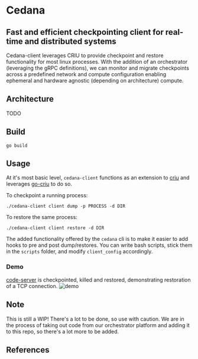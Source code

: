 # Cedana

## Fast and efficient checkpointing client for real-time and distributed systems

Cedana-client leverages CRIU to provide checkpoint and restore functionality for most linux processes. With the addition of an orchestrator (leveraging the gRPC definitions), we can monitor and migrate checkpoints across a predefined network and compute configuration enabling ephemeral and hardware agnostic (depending on architecture) compute.

## Architecture 
TODO

## Build

```go build```

## Usage

At it's most basic level, `cedana-client` functions as an extension to [criu](https://criu.org/Main_Page) and leverages [go-criu](https://github.com/checkpoint-restore/go-criu) to do so.

To checkpoint a running process:

```./cedana-client client dump -p PROCESS -d DIR```

To restore the same process:

```./cedana-client client restore -d DIR```

The added functionality offered by the `cedana` cli is to make it easier to add hooks to pre and post dump/restores. You can write bash scripts, stick them in the `scripts` folder, and modify `client_config` accordingly.

### Demo
[code-server](https://github.com/coder/code-server) is checkpointed, killed and restored, demonstrating restoration of a TCP connection. 
![demo](https://user-images.githubusercontent.com/409327/190646592-6a2db9b0-d0c8-4e3b-9511-f7fa2245e393.gif)



## Note
This is still a WIP! There's a lot to be done, so use with caution. We are in the process of taking out code from our orchestrator platform and adding it to this repo, so there's a lot more to be added.

## References
